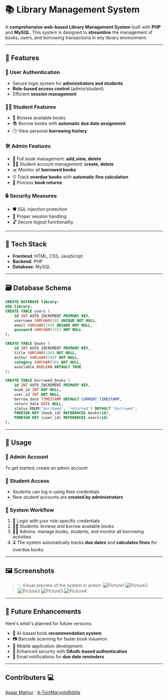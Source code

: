 # 📚 Library Management System

A **comprehensive web-based Library Management System** built with **PHP** and **MySQL**. This system is designed to **streamline** the management of books, users, and borrowing transactions in any library environment.

---

## 🚀 Features

### 🔐 User Authentication
- Secure login system for **administrators and students**
- **Role-based access control** (admin/student)
- Efficient **session management**

### 👨‍🎓 Student Features
- 🧭 Browse available books
- 📚 Borrow books with **automatic due date assignment**
- 🕒 View personal **borrowing history**

### 🛠️ Admin Features
- 📖 Full book management: **add,view, delete**
- 🧑‍💼 Student account management: **create, delete**
- 📊 Monitor all **borrowed books**
- ⏰ Track **overdue books** with **automatic fine calculation**
- 🔄 Process **book returns**

### 🔒 Security Measures
- 🛡️ SQL injection protection
- 🔄 Proper session handling
- 🔓 Secure logout functionality

---

## 🧰 Tech Stack

- **Frontend**: HTML, CSS, JavaScript  
- **Backend**: PHP  
- **Database**: MySQL  

---

## 🗃️ Database Schema

```sql
CREATE DATABASE library;
USE library;
CREATE TABLE users (
    id INT AUTO_INCREMENT PRIMARY KEY,
    username VARCHAR(50) UNIQUE NOT NULL,
    email VARCHAR(100) UNIQUE NOT NULL,
    password VARCHAR(255) NOT NULL
);

CREATE TABLE books (
    id INT AUTO_INCREMENT PRIMARY KEY,
    title VARCHAR(100) NOT NULL,
    author VARCHAR(100) NOT NULL,
    category VARCHAR(50) NOT NULL,
    available BOOLEAN DEFAULT TRUE
);

CREATE TABLE borrowed_books (
    id INT AUTO_INCREMENT PRIMARY KEY,
    book_id INT NOT NULL,
    user_id INT NOT NULL,
    borrow_date TIMESTAMP DEFAULT CURRENT_TIMESTAMP,
    return_date DATE NULL,
    status ENUM('borrowed', 'returned') DEFAULT 'borrowed',
    FOREIGN KEY (book_id) REFERENCES books(id),
    FOREIGN KEY (user_id) REFERENCES users(id)
);
```
---

## 🔧 Usage

### 👑 Admin Account
To get started, create an admin account 
### 👤 Student Access
- Students can log in using their credentials  
- New student accounts are **created by administrators**

### 🔄 System Workflow

1. 🔐 Login with your role-specific credentials  
2. 👨‍🎓 Students: browse and borrow available books  
3. 👩‍💼 Admins: manage books, students, and monitor all borrowing activities  
4. ⏳ The system automatically tracks **due dates** and **calculates fines** for overdue books  

---

## 🖼️ Screenshots

> ✨ Visual preview of the system in action:
![Picture1](https://github.com/user-attachments/assets/5abae8ea-9a95-43e0-8f5d-c5d91a1e400f)
![Picture2](https://github.com/user-attachments/assets/23a692e8-6169-410b-b5b1-2227f7c3615f)
![Picture3](https://github.com/user-attachments/assets/e444e794-ee39-4dd8-b2ba-7c78d3a73725)
![Picture5](https://github.com/user-attachments/assets/9b90c664-1955-4f6b-aaec-8c9ddd8e7478)
![Picture4](https://github.com/user-attachments/assets/68e71b3a-f190-47e6-a246-4259e6d0d755)


---

## 🚧 Future Enhancements

Here's what's planned for future versions:

- 🤖 AI-based book **recommendation system**
- 📷 Barcode scanning for faster book issuance
- 📱 Mobile application development
- 🔐 Enhanced security with **OAuth-based authentication**
- 📧 Email notifications for **due date reminders**

---

## Contributers 💻
<!---<a href="https://www.linkedin.com/in/apaarmat12/">
<img src="https://media.licdn.com/dms/image/v2/D4D03AQG8jfHC9w2drw/profile-displayphoto-shrink_400_400/B4DZYW0U75GwAg-/0/1744139538850?e=1750291200&v=beta&t=-ErFjedrIxt3CJlBTrq70gDnvR1TxKsyMWZtbEcm8ec" width="200px;"
alt="Apaar's Profile"/>
</a>
<br>--->
<a href="https://www.linkedin.com/in/apaarmat12/">Apaar Mathur</a> :
<a href="https://github.com/A-TomMarvoloRiddle">A-TomMarvoloRiddle</a>